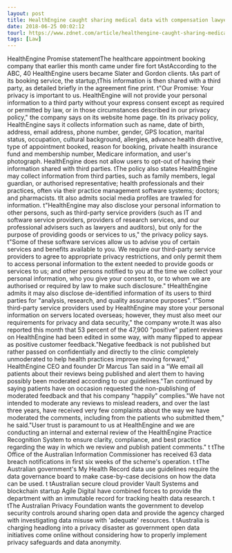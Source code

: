 ```yaml
---
layout: post
title: HealthEngine caught sharing medical data with compensation lawyers: Report
date: 2018-06-25 00:02:12
tourl: https://www.zdnet.com/article/healthengine-caught-sharing-medical-data-with-compensation-lawyers-report/
tags: [Law]
---
```

HealthEngine Promise statementThe healthcare appointment booking company that earlier this month came under fire fort tAstAccording to the ABC, 40 HealthEngine users became Slater and Gordon clients. tAs part of its booking service, the startup,tThis information is then shared with a third party, as detailed briefly in the agreement fine print. t"Our Promise: Your privacy is important to us. HealthEngine will not provide your personal information to a third party without your express consent except as required or permitted by law, or in those circumstances described in our privacy policy," the company says on its website home page. tIn its privacy policy, HealthEngine says it collects information such as name, date of birth, address, email address, phone number, gender, GPS location, marital status, occupation, cultural background, allergies, advance health directive, type of appointment booked, reason for booking, private health insurance fund and membership number, Medicare information, and user's photograph. HealthEngine does not allow users to opt-out of having their information shared with third parties. tThe policy also states HealthEngine may collect information from third parties, such as family members, legal guardian, or authorised representative; health professionals and their practices, often via their practice management software systems; doctors; and pharmacists. tIt also admits social media profiles are trawled for information. t"HealthEngine may also disclose your personal information to other persons, such as third-party service providers (such as IT and software service providers, providers of research services, and our professional advisers such as lawyers and auditors), but only for the purpose of providing goods or services to us," the privacy policy says. t"Some of these software services allow us to advise you of certain services and benefits available to you. We require our third-party service providers to agree to appropriate privacy restrictions, and only permit them to access personal information to the extent needed to provide goods or services to us; and other persons notified to you at the time we collect your personal information, who you give your consent to, or to whom we are authorised or required by law to make such disclosure." tHealthEngine admits it may also disclose de-identified information of its users to third parties for "analysis, research, and quality assurance purposes". t"Some third-party service providers used by HealthEngine may store your personal information on servers located overseas; however, they must also meet our requirements for privacy and data security," the company wrote.It was also reported this month that 53 percent of the 47,900 "positive" patient reviews on HealthEngine had been edited in some way, with many flipped to appear as positive customer feedback."Negative feedback is not published but rather passed on confidentially and directly to the clinic completely unmoderated to help health practices improve moving forward," HealthEngine CEO and founder Dr Marcus Tan said in a "We email all patients about their reviews being published and alert them to having possibly been moderated according to our guidelines."Tan continued by saying patients have on occasion requested the non-publishing of moderated feedback and that his company "happily" complies."We have not intended to moderate any reviews to mislead readers, and over the last three years, have received very few complaints about the way we have moderated the comments, including from the patients who submitted them," he said."User trust is paramount to us at HealthEngine and we are conducting an internal and external review of the HealthEngine Practice Recognition System to ensure clarity, compliance, and best practice regarding the way in which we review and publish patient comments." t tThe Office of the Australian Information Commissioner has received 63 data breach notifications in first six weeks of the scheme's operation. t tThe Australian government's My Health Record data use guidelines require the data governance board to make case-by-case decisions on how the data can be used. t tAustralian secure cloud provider Vault Systems and blockchain startup Agile Digital have combined forces to provide the department with an immutable record for tracking health data research. t tThe Australian Privacy Foundation wants the government to develop security controls around sharing open data and provide the agency charged with investigating data misuse with 'adequate' resources. t tAustralia is charging headlong into a privacy disaster as government open data initiatives come online without considering how to properly implement privacy safeguards and data anonymity.